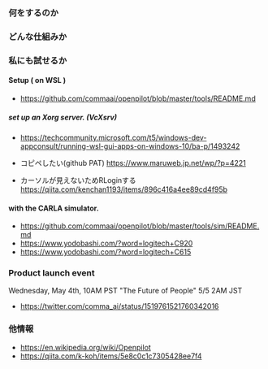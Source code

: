 
### 何をするのか
### どんな仕組みか
### 私にも試せるか
#### Setup ( on WSL )
- https://github.com/commaai/openpilot/blob/master/tools/README.md

##### set up an Xorg server. (VcXsrv)
- https://techcommunity.microsoft.com/t5/windows-dev-appconsult/running-wsl-gui-apps-on-windows-10/ba-p/1493242
- コピペしたい(github PAT)
  https://www.maruweb.jp.net/wp/?p=4221

- カーソルが見えないためRLoginする
  https://qiita.com/kenchan1193/items/896c416a4ee89cd4f95b

#### with the CARLA simulator. 
- https://github.com/commaai/openpilot/blob/master/tools/sim/README.md
- https://www.yodobashi.com/?word=logitech+C920
- https://www.yodobashi.com/?word=logitech+C615


### Product launch event
Wednesday, May 4th, 10AM PST "The Future of People"
5/5 2AM JST
 - https://twitter.com/comma_ai/status/1519761521760342016

### 他情報
- https://en.wikipedia.org/wiki/Openpilot
- https://qiita.com/k-koh/items/5e8c0c1c7305428ee7f4
